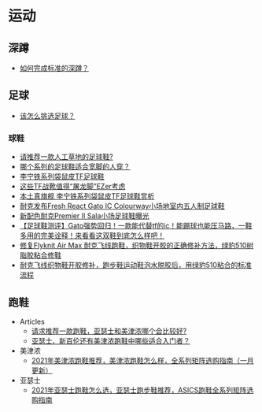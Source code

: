 # 运动

## 深蹲
* [如何完成标准的深蹲？](https://www.zhihu.com/question/20768038/answer/16112428)

## 足球
* [该怎么挑选足球？](https://www.zhihu.com/question/22375657/answer/1053899006)

### 球鞋
* [请推荐一款人工草地的足球鞋?](https://www.zhihu.com/question/31509049)
* [哪个系列的足球鞋适合宽脚的人穿？](https://www.zhihu.com/question/290374846)
* [李宁铁系列袋鼠皮TF足球鞋](http://www.enjoyz.com/pingce/picture/2018/18777.html)
* [这些TF战靴值得“屠龙脚”EZer考虑](http://www.enjoyz.com/pingce/daogou/2018/19639.html)
* [本土真旗舰 李宁铁系列袋鼠皮TF足球鞋赏析](http://www.ouou.cn/test/2018/8859.html)
* [耐克发布Fresh React Gato IC Colourway小场地室内五人制足球鞋](https://baijiahao.baidu.com/s?id=1661148591393897595)
* [新配色耐克Premier II Sala小场足球鞋曝光](https://www.dongqiudi.com/news/1376026.html)
* [【足球鞋测评】Gato强势回归！一款能代替tf的ic！能踢球也能压马路，一鞋多用的完美诠释！来看看这双鞋到底怎么样吧！](https://www.bilibili.com/video/BV1oZ4y1p7gS)
* [修复Flyknit Air Max 耐克飞线跑鞋，织物鞋开胶的正确修补方法，绿豹510树脂胶粘合修鞋](https://www.bilibili.com/video/av92347321)
* [耐克飞线织物鞋开胶修补，跑步鞋运动鞋泡水脱胶后，用绿豹510粘合的标准流程](https://www.bilibili.com/video/BV1gt4y1m74r)

## 跑鞋
* Articles
  * [请求推荐一款跑鞋，亚瑟士和美津浓哪个会比较好?](https://www.zhihu.com/question/392861934)
  * [亚瑟士、新百伦还有美津浓跑鞋中哪些适合入门者？](https://www.zhihu.com/question/21387085/answer/1680799183)
* 美津浓
  * [2021年美津浓跑鞋推荐，美津浓跑鞋怎么样，全系列矩阵选购指南（一月更新）](https://zhuanlan.zhihu.com/p/267167747)
* 亚瑟士
  * [2021年亚瑟士跑鞋怎么选，亚瑟士跑步鞋推荐，ASICS跑鞋全系列矩阵选购指南](https://zhuanlan.zhihu.com/p/268143681)
